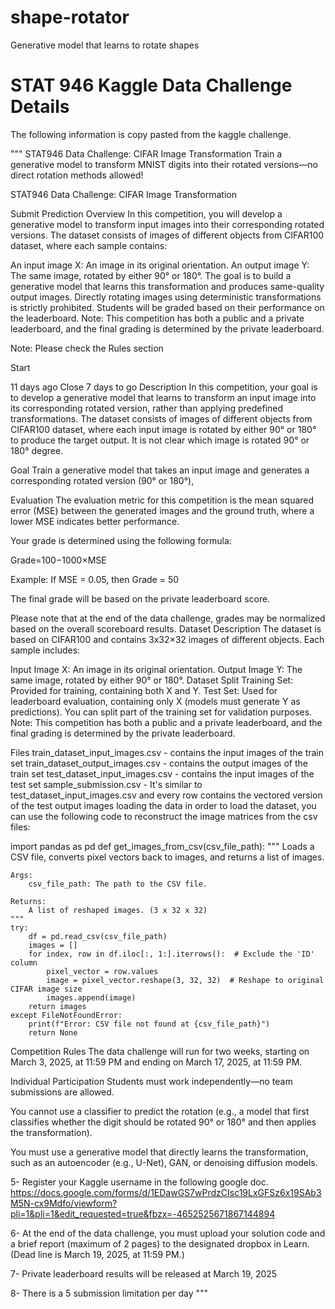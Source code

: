 # shape-rotator
Generative model that learns to rotate shapes

# STAT 946 Kaggle Data Challenge Details
The following information is copy pasted from the kaggle challenge.

"""
STAT946 Data Challenge: CIFAR Image Transformation
Train a generative model to transform MNIST digits into their rotated versions—no direct rotation methods allowed!


STAT946 Data Challenge: CIFAR Image Transformation

Submit Prediction
Overview
In this competition, you will develop a generative model to transform input images into their corresponding rotated versions. The dataset consists of images of different objects from CIFAR100 dataset, where each sample contains:

An input image X: An image in its original orientation.
An output image Y: The same image, rotated by either 90° or 180°.
The goal is to build a generative model that learns this transformation and produces same-quality output images. Directly rotating images using deterministic transformations is strictly prohibited.
Students will be graded based on their performance on the leaderboard.
Note: This competition has both a public and a private leaderboard, and the final grading is determined by the private leaderboard.

Note: Please check the Rules section

Start

11 days ago
Close
7 days to go
Description
In this competition, your goal is to develop a generative model that learns to transform an input image into its corresponding rotated version, rather than applying predefined transformations. The dataset consists of images of different objects from CIFAR100 dataset, where each input image is rotated by either 90° or 180° to produce the target output. It is not clear which image is rotated 90° or 180° degree.



Goal
Train a generative model that takes an input image and generates a corresponding rotated version (90° or 180°),

Evaluation
The evaluation metric for this competition is the mean squared error (MSE) between the generated images and the ground truth, where a lower MSE indicates better performance.

Your grade is determined using the following formula:

Grade=100−1000×MSE

Example:
If MSE = 0.05, then Grade = 50

The final grade will be based on the private leaderboard score.

Please note that at the end of the data challenge, grades may be normalized based on the overall scoreboard results.
Dataset Description
The dataset is based on CIFAR100 and contains 3x32×32 images of different objects. Each sample includes:

Input Image X: An image in its original orientation.
Output Image Y: The same image, rotated by either 90° or 180°.
Dataset Split
Training Set: Provided for training, containing both X and Y.
Test Set: Used for leaderboard evaluation, containing only X (models must generate Y as predictions).
You can split part of the training set for validation purposes.
Note: This competition has both a public and a private leaderboard, and the final grading is determined by the private leaderboard.

Files
train_dataset_input_images.csv - contains the input images of the train set
train_dataset_output_images.csv - contains the output images of the train set
test_dataset_input_images.csv - contains the input images of the test set
sample_submission.csv - It's similar to test_dataset_input_images.csv and every row contains the vectored version of the test output images
loading the data
in order to load the dataset, you can use the following code to reconstruct the image matrices from the csv files:

import pandas as pd
def get_images_from_csv(csv_file_path):
    """
    Loads a CSV file, converts pixel vectors back to images, and returns a list of images.

    Args:
        csv_file_path: The path to the CSV file.

    Returns:
        A list of reshaped images. (3 x 32 x 32)
    """
    try:
        df = pd.read_csv(csv_file_path)
        images = []
        for index, row in df.iloc[:, 1:].iterrows():  # Exclude the 'ID' column
            pixel_vector = row.values
            image = pixel_vector.reshape(3, 32, 32)  # Reshape to original CIFAR image size
            images.append(image)
        return images
    except FileNotFoundError:
        print(f"Error: CSV file not found at {csv_file_path}")
        return None

Competition Rules
The data challenge will run for two weeks, starting on March 3, 2025, at 11:59 PM and ending on March 17, 2025, at 11:59 PM.

Individual Participation
Students must work independently—no team submissions are allowed.

You cannot use a classifier to predict the rotation (e.g., a model that first classifies whether the digit should be rotated 90° or 180° and then applies the transformation).

You must use a generative model that directly learns the transformation, such as an autoencoder (e.g., U-Net), GAN, or denoising diffusion models.

5- Register your Kaggle username in the following google doc.
https://docs.google.com/forms/d/1EDawGS7wPrdzCIsc19LxGFSz6x19SAb3M5N-cx9Mdfo/viewform?pli=1&pli=1&edit_requested=true&fbzx=-4652525671867144894

6- At the end of the data challenge, you must upload your solution code and a brief report (maximum of 2 pages) to the designated dropbox in Learn. (Dead line is March 19, 2025, at 11:59 PM.)

7- Private leaderboard results will be released at March 19, 2025

8- There is a 5 submission limitation per day
"""